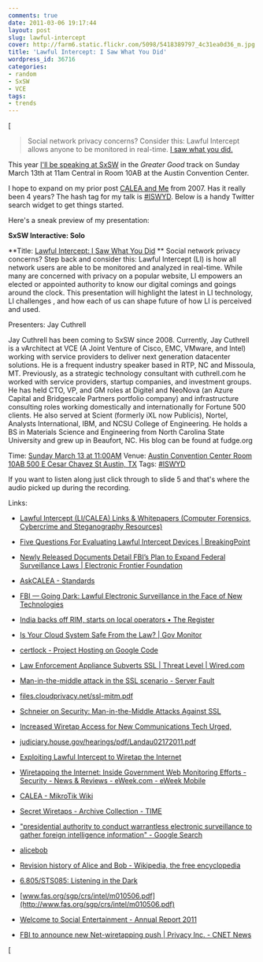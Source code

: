 ```yaml
---
comments: true
date: 2011-03-06 19:17:44
layout: post
slug: lawful-intercept
cover: http://farm6.static.flickr.com/5098/5418389797_4c31ea0d36_m.jpg
title: 'Lawful Intercept: I Saw What You Did'
wordpress_id: 36716
categories:
- random
- SxSW
- VCE
tags:
- trends
---
```


[


> Social network privacy concerns? Consider this: Lawful Intercept allows anyone to be monitored in real-time. [I saw what you did.](http://schedule.sxsw.com/events/event_IAP5956)


This year [I'll be speaking at SxSW](http://schedule.sxsw.com/events/event_IAP5956) in the _Greater Good_ track on Sunday March 13th at 11am Central in Room 10AB at the Austin Convention Center.

I hope to expand on my prior post [CALEA and Me](http://fudge.org/calea-and-me/) from 2007. Has it really been 4 years? The hash tag for my talk is [#ISWYD](http://search.twitter.com/search?q=+%23iswyd+since:2011-01-01). Below is a handy Twitter search widget to get things started.

Here's a sneak preview of my presentation:

**SxSW Interactive: Solo**

**Title: [Lawful Intercept: I Saw What You Did](http://schedule.sxsw.com/events/event_IAP5956)
**
Social network privacy concerns? Step back and consider this: Lawful Intercept (LI) is how all network users are able to be monitored and analyzed in real-time. While many are concerned with privacy on a popular website, LI empowers an elected or appointed authority to know our digital comings and goings around the clock. This presentation will highlight the latest in LI technology, LI challenges , and how each of us can shape future of how LI is perceived and used.

Presenters: Jay Cuthrell

Jay Cuthrell has been coming to SxSW since 2008. Currently, Jay Cuthrell is a vArchitect at VCE (A Joint Venture of Cisco, EMC, VMware, and Intel) working with service providers to deliver next generation datacenter solutions. He is a frequent industry speaker based in RTP, NC and Missoula, MT. Previously, as a strategic technology consultant with cuthrell.com he worked with service providers, startup companies, and investment groups. He has held CTO, VP, and GM roles at Digitel and NeoNova (an Azure Capital and Bridgescale Partners portfolio company) and infrastructure consulting roles working domestically and internationally for Fortune 500 clients. He also served at Scient (formerly iXL now Publicis), Nortel, Analysts International, IBM, and NCSU College of Engineering. He holds a BS in Materials Science and Engineering from North Carolina State University and grew up in Beaufort, NC. His blog can be found at fudge.org

Time: [Sunday March 13 at 11:00AM](http://schedule.sxsw.com/events/event_IAP5956)
Venue: [Austin Convention Center Room 10AB 500 E Cesar Chavez St Austin, TX](http://schedule.sxsw.com/events/event_IAP5956)
Tags: [#ISWYD](http://search.twitter.com/search?q=+%23iswyd+since:2011-01-01)



If you want to listen along just click through to slide 5 and that's where the audio picked up during the recording.



Links:



	
  * [Lawful Intercept (LI/CALEA) Links & Whitepapers (Computer Forensics, Cybercrime and Steganography Resources)](http://lawfulintercept.org/)

	
  * [](http://lawfulintercept.org/)[Five Questions For Evaluating Lawful Intercept Devices | BreakingPoint](http://www.breakingpointsystems.com/community/blog/evaluating-lawful-intercept-devices/)

	
  * [](http://www.breakingpointsystems.com/community/blog/evaluating-lawful-intercept-devices/)[Newly Released Documents Detail FBI’s Plan to Expand Federal Surveillance Laws | Electronic Frontier Foundation](https://www.eff.org/deeplinks/2011/02/newly-released-documents-detail-fbi-s-plan-expand)

	
  * [](https://www.eff.org/deeplinks/2011/02/newly-released-documents-detail-fbi-s-plan-expand)[AskCALEA - Standards](http://www.askcalea.net/standards.html)

	
  * [](http://www.askcalea.net/standards.html)[FBI — Going Dark: Lawful Electronic Surveillance in the Face of New Technologies](http://www.fbi.gov/news/testimony/going-dark-lawful-electronic-surveillance-in-the-face-of-new-technologies)

	
  * [](http://www.fbi.gov/news/testimony/going-dark-lawful-electronic-surveillance-in-the-face-of-new-technologies)[India backs off RIM, starts on local operators • The Register](http://www.theregister.co.uk/2011/02/18/rim_india/)

	
  * [](http://www.theregister.co.uk/2011/02/18/rim_india/)[Is Your Cloud System Safe From the Law? | Gov Monitor](http://www.thegovmonitor.com/world_news/united_states/is-your-cloud-system-safe-from-the-law-46339.html)

	
  * [](http://www.thegovmonitor.com/world_news/united_states/is-your-cloud-system-safe-from-the-law-46339.html)[certlock - Project Hosting on Google Code](http://code.google.com/p/certlock/)

	
  * [](http://code.google.com/p/certlock/)[Law Enforcement Appliance Subverts SSL | Threat Level | Wired.com](http://m.wired.com/threatlevel/2010/03/packet-forensics/)

	
  * [](http://m.wired.com/threatlevel/2010/03/packet-forensics/)[Man-in-the-middle attack in the SSL scenario - Server Fault](http://serverfault.com/questions/169378/man-in-the-middle-attack-in-the-ssl-scenario)

	
  * [](http://serverfault.com/questions/169378/man-in-the-middle-attack-in-the-ssl-scenario)[files.cloudprivacy.net/ssl-mitm.pdf](http://files.cloudprivacy.net/ssl-mitm.pdf)

	
  * [](http://files.cloudprivacy.net/ssl-mitm.pdf)[Schneier on Security: Man-in-the-Middle Attacks Against SSL](http://www.schneier.com/blog/archives/2010/04/man-in-the-midd_2.html)

	
  * [](http://www.schneier.com/blog/archives/2010/04/man-in-the-midd_2.html)[Increased Wiretap Access for New Communications Tech Urged,](http://www.governmentvideo.com/article/103134)

	
  * [](http://www.governmentvideo.com/article/103134)[judiciary.house.gov/hearings/pdf/Landau02172011.pdf](http://judiciary.house.gov/hearings/pdf/Landau02172011.pdf)

	
  * [](http://judiciary.house.gov/hearings/pdf/Landau02172011.pdf)[Exploiting Lawful Intercept to Wiretap the Internet](http://www.docstoc.com/docs/51952240/Exploiting-Lawful-Intercept-to-Wiretap-the-Internet)

	
  * [](http://www.docstoc.com/docs/51952240/Exploiting-Lawful-Intercept-to-Wiretap-the-Internet)[Wiretapping the Internet: Inside Government Web Monitoring Efforts - Security - News & Reviews - eWeek.com - eWeek Mobile](http://mobile.eweek.com/c/a/Security/Wiretapping-the-Internet-Inside-Government-Web-Monitoring-Efforts-418705/)

	
  * [](http://mobile.eweek.com/c/a/Security/Wiretapping-the-Internet-Inside-Government-Web-Monitoring-Efforts-418705/)[CALEA - MikroTik Wiki](http://wiki.mikrotik.com/wiki/CALEA)

	
  * [](http://wiki.mikrotik.com/wiki/CALEA)[Secret Wiretaps - Archive Collection - TIME](http://www.time.com/time/archive/collections/0,21428,c_secret_wiretaps,00.shtml)

	
  * [](http://www.time.com/time/archive/collections/0,21428,c_secret_wiretaps,00.shtml)["presidential authority to conduct warrantless electronic surveillance to gather foreign intelligence information" - Google Search](http://www.google.com/search?sourceid=chrome&ie=UTF-8&q=Presidential+Authority+to+Conduct+Warrantless+ElectronicSurveillance+to+Gather+Foreign+Intelligence+Information#sclient=psy&hl=en&q=%22Presidential+Authority+to+Conduct+Warrantless+Electronic+Surveillance+to+Gather+Foreign+Intelligence+Information%22&aq=f&aqi=&aql=&oq=&pbx=1&fp=bcac8639ec412e01)

	
  * [](http://www.google.com/search?sourceid=chrome&ie=UTF-8&q=Presidential+Authority+to+Conduct+Warrantless+ElectronicSurveillance+to+Gather+Foreign+Intelligence+Information#sclient=psy&hl=en&q=%22Presidential+Authority+to+Conduct+Warrantless+Electronic+Surveillance+to+Gather+Foreign+Intelligence+Information%22&aq=f&aqi=&aql=&oq=&pbx=1&fp=bcac8639ec412e01)[alicebob](http://www.johngordonsweb.co.uk/concept/alicebob.html)

	
  * [](http://www.johngordonsweb.co.uk/concept/alicebob.html)[Revision history of Alice and Bob - Wikipedia, the free encyclopedia](http://en.wikipedia.org/w/index.php?title=Alice_and_Bob&limit=500&action=history)

	
  * [](http://en.wikipedia.org/w/index.php?title=Alice_and_Bob&limit=500&action=history)[6.805/STS085: Listening in the Dark](http://groups.csail.mit.edu/mac/classes/6.805/student-papers/fall97-papers/fillingham-wiretapping.html)

	
  * [](http://groups.csail.mit.edu/mac/classes/6.805/student-papers/fall97-papers/fillingham-wiretapping.html)[www.fas.org/sgp/crs/intel/m010506.pdf](http://www.fas.org/sgp/crs/intel/m010506.pdf)

	
  * [](http://www.fas.org/sgp/crs/intel/m010506.pdf)[Welcome to Social Entertainment - Annual Report 2011](http://www.slideshare.net/Tomtrendstream/welcome-to-social-entertainment-annual-report-2011)

	
  * [](http://www.slideshare.net/Tomtrendstream/welcome-to-social-entertainment-annual-report-2011)[FBI to announce new Net-wiretapping push | Privacy Inc. - CNET News](http://news.cnet.com/8301-31921_3-20032518-281.html)



[

